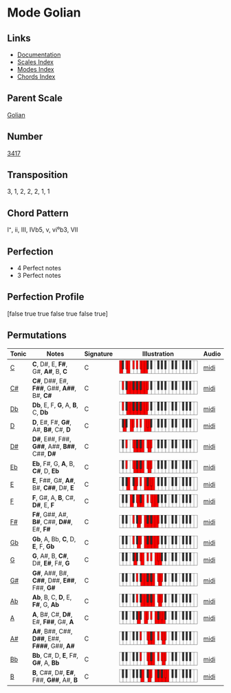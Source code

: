 # Mode Golian

## Links

- [Documentation](README.md)
- [Scales Index](Scales.md)
- [Modes Index](Modes.md)
- [Chords Index](Chords.md)

## Parent Scale

[Golian](ScaleGolian.md)

## Number

[3417](https://ianring.com/musictheory/scales/3417)

## Transposition

3, 1, 2, 2, 2, 1, 1

## Chord Pattern

I⁺, ii, III, IVb5, v, vi⁰b3, VII

## Perfection

- 4 Perfect notes
- 3 Perfect notes

## Perfection Profile

[false true true false true false true]

## Permutations

| Tonic | Notes | Signature | Illustration | Audio |
|-------|-------|-----------|--------------|-------|
| [C](ModeCNaturalGolian.md) | **C**, D#, E, **F#**, G#, **A#**, B, **C** | C | ![CNaturalGolian](ModeCNaturalGolian.png) | [midi](https://github.com/edipermadi/music/blob/main/docs/ModeCNaturalGolian.mid?raw=true) |
| [C#](ModeCSharpGolian.md) | **C#**, D##, E#, **F##**, G##, **A##**, B#, **C#** | C | ![CSharpGolian](ModeCSharpGolian.png) | [midi](https://github.com/edipermadi/music/blob/main/docs/ModeCSharpGolian.mid?raw=true) |
| [Db](ModeDFlatGolian.md) | **Db**, E, F, **G**, A, **B**, C, **Db** | C | ![DFlatGolian](ModeDFlatGolian.png) | [midi](https://github.com/edipermadi/music/blob/main/docs/ModeDFlatGolian.mid?raw=true) |
| [D](ModeDNaturalGolian.md) | **D**, E#, F#, **G#**, A#, **B#**, C#, **D** | C | ![DNaturalGolian](ModeDNaturalGolian.png) | [midi](https://github.com/edipermadi/music/blob/main/docs/ModeDNaturalGolian.mid?raw=true) |
| [D#](ModeDSharpGolian.md) | **D#**, E##, F##, **G##**, A##, **B##**, C##, **D#** | C | ![DSharpGolian](ModeDSharpGolian.png) | [midi](https://github.com/edipermadi/music/blob/main/docs/ModeDSharpGolian.mid?raw=true) |
| [Eb](ModeEFlatGolian.md) | **Eb**, F#, G, **A**, B, **C#**, D, **Eb** | C | ![EFlatGolian](ModeEFlatGolian.png) | [midi](https://github.com/edipermadi/music/blob/main/docs/ModeEFlatGolian.mid?raw=true) |
| [E](ModeENaturalGolian.md) | **E**, F##, G#, **A#**, B#, **C##**, D#, **E** | C | ![ENaturalGolian](ModeENaturalGolian.png) | [midi](https://github.com/edipermadi/music/blob/main/docs/ModeENaturalGolian.mid?raw=true) |
| [F](ModeFNaturalGolian.md) | **F**, G#, A, **B**, C#, **D#**, E, **F** | C | ![FNaturalGolian](ModeFNaturalGolian.png) | [midi](https://github.com/edipermadi/music/blob/main/docs/ModeFNaturalGolian.mid?raw=true) |
| [F#](ModeFSharpGolian.md) | **F#**, G##, A#, **B#**, C##, **D##**, E#, **F#** | C | ![FSharpGolian](ModeFSharpGolian.png) | [midi](https://github.com/edipermadi/music/blob/main/docs/ModeFSharpGolian.mid?raw=true) |
| [Gb](ModeGFlatGolian.md) | **Gb**, A, Bb, **C**, D, **E**, F, **Gb** | C | ![GFlatGolian](ModeGFlatGolian.png) | [midi](https://github.com/edipermadi/music/blob/main/docs/ModeGFlatGolian.mid?raw=true) |
| [G](ModeGNaturalGolian.md) | **G**, A#, B, **C#**, D#, **E#**, F#, **G** | C | ![GNaturalGolian](ModeGNaturalGolian.png) | [midi](https://github.com/edipermadi/music/blob/main/docs/ModeGNaturalGolian.mid?raw=true) |
| [G#](ModeGSharpGolian.md) | **G#**, A##, B#, **C##**, D##, **E##**, F##, **G#** | C | ![GSharpGolian](ModeGSharpGolian.png) | [midi](https://github.com/edipermadi/music/blob/main/docs/ModeGSharpGolian.mid?raw=true) |
| [Ab](ModeAFlatGolian.md) | **Ab**, B, C, **D**, E, **F#**, G, **Ab** | C | ![AFlatGolian](ModeAFlatGolian.png) | [midi](https://github.com/edipermadi/music/blob/main/docs/ModeAFlatGolian.mid?raw=true) |
| [A](ModeANaturalGolian.md) | **A**, B#, C#, **D#**, E#, **F##**, G#, **A** | C | ![ANaturalGolian](ModeANaturalGolian.png) | [midi](https://github.com/edipermadi/music/blob/main/docs/ModeANaturalGolian.mid?raw=true) |
| [A#](ModeASharpGolian.md) | **A#**, B##, C##, **D##**, E##, **F###**, G##, **A#** | C | ![ASharpGolian](ModeASharpGolian.png) | [midi](https://github.com/edipermadi/music/blob/main/docs/ModeASharpGolian.mid?raw=true) |
| [Bb](ModeBFlatGolian.md) | **Bb**, C#, D, **E**, F#, **G#**, A, **Bb** | C | ![BFlatGolian](ModeBFlatGolian.png) | [midi](https://github.com/edipermadi/music/blob/main/docs/ModeBFlatGolian.mid?raw=true) |
| [B](ModeBNaturalGolian.md) | **B**, C##, D#, **E#**, F##, **G##**, A#, **B** | C | ![BNaturalGolian](ModeBNaturalGolian.png) | [midi](https://github.com/edipermadi/music/blob/main/docs/ModeBNaturalGolian.mid?raw=true) |

